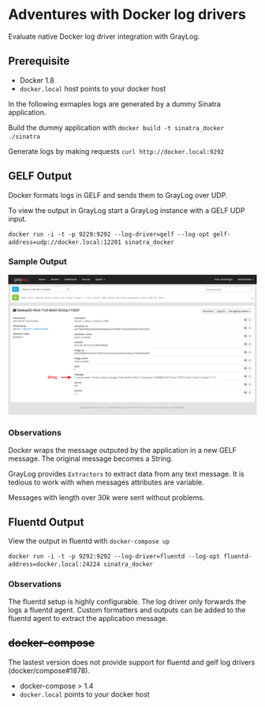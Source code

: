 # Adventures with Docker log drivers

Evaluate native Docker log driver integration with GrayLog.

## Prerequisite

- Docker 1.8
- `docker.local` host points to your docker host

In the following exmaples logs are generated by a dummy Sinatra application.

Build the dummy application with `docker build -t sinatra_docker ./sinatra`

Generate logs by making requests `curl http://docker.local:9292`

## GELF Output

Docker formats logs in GELF and sends them to GrayLog over UDP.

To view the output in GrayLog start a GrayLog instance with a GELF UDP input.

```
docker run -i -t -p 9229:9292 --log-driver=gelf --log-opt gelf-address=udp://docker.local:12201 sinatra_docker
```

### Sample Output

![](images/docker_gelf_log_driver.png)

### Observations

Docker wraps the message outputed by the application in a new GELF message. The original message becomes a String.

GrayLog provides `Extractors` to extract data from any text message. It is tedious to work with when messages attributes are variable.

Messages with length over 30k were sent without problems. 


## Fluentd Output

View the output in fluentd with `docker-compose up`

```
docker run -i -t -p 9292:9292 --log-driver=fluentd --log-opt fluentd-address=docker.local:24224 sinatra_docker
```

### Observations

The fluentd setup is highly configurable. The log driver only forwards the logs a fluentd agent. Custom formatters and outputs can be added to the fluentd agent to extract the application message.

## ~~docker-compose~~
The lastest version does not provide support for fluentd and gelf log drivers (docker/compose#1878).

- docker-compose > 1.4
- `docker.local` points to your docker host

